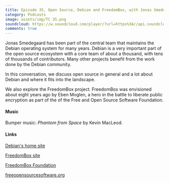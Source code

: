 ```yaml
---
title: Episode 35, Open Source, Debian and FreedomBox, with Jonas Smedegaard
category: Podcasts
image: assets/img/TC 35.png
soundcloud: https://w.soundcloud.com/player/?url=https%3A//api.soundcloud.com/tracks/481282197
comments: true
---
```



Jonas Smedegaard has been part of the central team that maintains the Debian operating system for many years. Debian is a very important part of the open source ecosystem with a core team of about a thousand, with tens of thousands of contributors. Many other projects benefit from the work done by the Debian community.

In this conversation, we discuss open source in general and a lot about Debian and where it fits into the landscape. 

We also explore the FreedomBox project. FreedomBox was envisioned about eight years ago by Eben Moglen, a hero in the battle to liberate public encryption as part of the of the Free and Open Source Software Foundation. 

#### Music

Bumper music: *Phantom from Space* by Kevin MacLeod.

#### Links

[Debian's home site](https:///debian.org/)

[FreedomBox site](http://freedombox.org)

[FreedomBox Foundation](https://freedomboxfoundation.org) 

[freeopensourcesoftware.org](http://www.freeopensourcesoftware.org)



